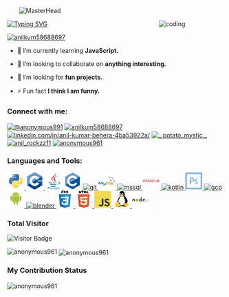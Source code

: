 &nbsp;&nbsp;&nbsp;&nbsp;&nbsp;&nbsp;   ![MasterHead](https://media1.giphy.com/headers/NoMansDream/Wsws43NM0zxF.gif)


<a href="https://git.io/typing-svg"><img src="https://readme-typing-svg.demolab.com?font=Fira+Code&duration=2500&pause=1000&color=41F7A0&width=435&lines=Hey!;I'm+Anonymous." alt="Typing SVG" /></a>
<img align="right" alt="coding" width="30%" src="https://cutewallpaper.org/26/anonymous-wallpaper-gif/hacker-anonymous-gifs-tenor.gif" alt="">

<!-- <p align="left"> <img src="https://komarev.com/ghpvc/?username=anonymous961&label=Profile%20views&color=0e75b6&style=flat" alt="anonymous961" /> </p> -->

<!-- <p align="left"> <a href="https://github.com/ryo-ma/github-profile-trophy"><img src="https://github-profile-trophy.vercel.app/?username=anonymous961" alt="anonymous961" /></a> </p> -->

<p align="left"> <a href="https://twitter.com/anilkum58688697" target="blank"><img src="https://img.shields.io/twitter/follow/anilkum58688697?logo=twitter&style=for-the-badge" alt="anilkum58688697" /></a> </p>

- 🌱 I’m currently learning **JavaScript.**

- 👯 I’m looking to collaborate on **anything interesting.**

- 🤝 I’m looking for **fun projects.**

- ⚡ Fun fact **I think I am funny.**

<h3 align="left">Connect with me:</h3>
<p align="left">
<a href="https://codepen.io/@anonymous991" target="blank"><img align="center" src="https://raw.githubusercontent.com/rahuldkjain/github-profile-readme-generator/master/src/images/icons/Social/codepen.svg" alt="@anonymous991" height="30" width="40" /></a>
<a href="https://twitter.com/anilkum58688697" target="blank"><img align="center" src="https://raw.githubusercontent.com/rahuldkjain/github-profile-readme-generator/master/src/images/icons/Social/twitter.svg" alt="anilkum58688697" height="30" width="40" /></a>
<a href="https://linkedin.com/in/linkedin.com/in/anil-kumar-behera-4ba53922a/" target="blank"><img align="center" src="https://raw.githubusercontent.com/rahuldkjain/github-profile-readme-generator/master/src/images/icons/Social/linked-in-alt.svg" alt="linkedin.com/in/anil-kumar-behera-4ba53922a/" height="30" width="40" /></a>
<a href="https://instagram.com/_.potato_mystic._" target="blank"><img align="center" src="https://raw.githubusercontent.com/rahuldkjain/github-profile-readme-generator/master/src/images/icons/Social/instagram.svg" alt="_.potato_mystic._" height="30" width="40" /></a>
<a href="https://www.codechef.com/users/anil_rockzz11" target="blank"><img align="center" src="https://cdn.jsdelivr.net/npm/simple-icons@3.1.0/icons/codechef.svg" alt="anil_rockzz11" height="30" width="40" /></a>
<a href="https://www.leetcode.com/anonymous961" target="blank"><img align="center" src="https://raw.githubusercontent.com/rahuldkjain/github-profile-readme-generator/master/src/images/icons/Social/leet-code.svg" alt="anonymous961" height="30" width="40" /></a>
</p>

<h3 align="left">Languages and Tools:</h3>
<p align="left">
    <a href="https://www.python.org" target="_blank" rel="noreferrer"> <img src="https://raw.githubusercontent.com/devicons/devicon/master/icons/python/python-original.svg" alt="python" width="40" height="40"/> </a> 
    <a href="https://www.w3schools.com/cpp/" target="_blank" rel="noreferrer"> <img src="https://raw.githubusercontent.com/devicons/devicon/master/icons/cplusplus/cplusplus-original.svg" alt="cplusplus" width="40" height="40"/> </a> 
    <a href="https://www.java.com" target="_blank" rel="noreferrer"> <img src="https://raw.githubusercontent.com/devicons/devicon/master/icons/java/java-original.svg" alt="java" width="40" height="40"/> </a> 
    <a href="https://www.cprogramming.com/" target="_blank" rel="noreferrer"> <img src="https://raw.githubusercontent.com/devicons/devicon/master/icons/c/c-original.svg" alt="c" width="40" height="40"/> </a> 
    <a href="https://git-scm.com/" target="_blank" rel="noreferrer"> <img src="https://www.vectorlogo.zone/logos/git-scm/git-scm-icon.svg" alt="git" width="40" height="40"/> </a> 
    <a href="https://www.mysql.com/" target="_blank" rel="noreferrer"> <img src="https://raw.githubusercontent.com/devicons/devicon/master/icons/mysql/mysql-original-wordmark.svg" alt="mysql" width="40" height="40"/> </a> 
    <a href="https://www.microsoft.com/en-us/sql-server" target="_blank" rel="noreferrer"> <img src="https://www.svgrepo.com/show/303229/microsoft-sql-server-logo.svg" alt="mssql" width="40" height="40"/> </a> 
    <a href="https://www.oracle.com/" target="_blank" rel="noreferrer"> <img src="https://raw.githubusercontent.com/devicons/devicon/master/icons/oracle/oracle-original.svg" alt="oracle" width="40" height="40"/> </a> 
    <a href="https://kotlinlang.org" target="_blank" rel="noreferrer"> <img src="https://www.vectorlogo.zone/logos/kotlinlang/kotlinlang-icon.svg" alt="kotlin" width="40" height="40"/> </a> 
    <a href="https://www.photoshop.com/en" target="_blank" rel="noreferrer"> <img src="https://raw.githubusercontent.com/devicons/devicon/master/icons/photoshop/photoshop-line.svg" alt="photoshop" width="40" height="40"/> </a> 
    <a href="https://cloud.google.com" target="_blank" rel="noreferrer"> <img src="https://www.vectorlogo.zone/logos/google_cloud/google_cloud-icon.svg" alt="gcp" width="40" height="40"/> </a> 
    <a href="https://developer.android.com" target="_blank" rel="noreferrer"> <img src="https://raw.githubusercontent.com/devicons/devicon/master/icons/android/android-original-wordmark.svg" alt="android" width="40" height="40"/> </a> 
    <a href="https://www.blender.org/" target="_blank" rel="noreferrer"> <img src="https://download.blender.org/branding/community/blender_community_badge_white.svg" alt="blender" width="40" height="40"/> </a> 
    <a href="https://www.w3schools.com/css/" target="_blank" rel="noreferrer"> <img src="https://raw.githubusercontent.com/devicons/devicon/master/icons/css3/css3-original-wordmark.svg" alt="css3" width="40" height="40"/> </a> 
    <a href="https://www.w3.org/html/" target="_blank" rel="noreferrer"> <img src="https://raw.githubusercontent.com/devicons/devicon/master/icons/html5/html5-original-wordmark.svg" alt="html5" width="40" height="40"/> </a> 
    <a href="https://developer.mozilla.org/en-US/docs/Web/JavaScript" target="_blank" rel="noreferrer"> <img src="https://raw.githubusercontent.com/devicons/devicon/master/icons/javascript/javascript-original.svg" alt="javascript" width="40" height="40"/> </a> 
    <a href="https://www.linux.org/" target="_blank" rel="noreferrer"> <img src="https://raw.githubusercontent.com/devicons/devicon/master/icons/linux/linux-original.svg" alt="linux" width="40" height="40"/> </a> 
    <a href="https://nodejs.org" target="_blank" rel="noreferrer"> <img src="https://raw.githubusercontent.com/devicons/devicon/master/icons/nodejs/nodejs-original-wordmark.svg" alt="nodejs" width="40" height="40"/> </a> </p>



<H3><b>Total Visitor</b></H3>

![Visitor Badge](https://komarev.com/ghpvc/?username=Anonymous961&color=blueviolet&style=for-the-badge&label=Visitors+Here)


<p><img align="left" src="https://github-readme-stats.vercel.app/api/top-langs?username=anonymous961&show_icons=true&locale=en&layout=compact" alt="anonymous961" /></p>

<p>&nbsp;<img align="center" src="https://github-readme-stats.vercel.app/api?username=anonymous961&show_icons=true&locale=en" alt="anonymous961" /></p>


<H3><b>My Contribution Status</b></H3>
<p><img align="center" src="https://github-readme-streak-stats.herokuapp.com/?user=anonymous961&" alt="anonymous961" /></p>
